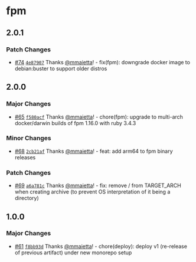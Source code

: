 # fpm

## 2.0.1

### Patch Changes

- [#74](https://github.com/electron-userland/electron-builder-binaries/pull/74) [`4e87907`](https://github.com/electron-userland/electron-builder-binaries/commit/4e87907892868c35814a7e5566362f2375422b87) Thanks [@mmaietta](https://github.com/mmaietta)! - fix(fpm): downgrade docker image to debian:buster to support older distros

## 2.0.0

### Major Changes

- [#65](https://github.com/electron-userland/electron-builder-binaries/pull/65) [`f580acf`](https://github.com/electron-userland/electron-builder-binaries/commit/f580acf1ad72dd2b95540476b258e20a0dd8380a) Thanks [@mmaietta](https://github.com/mmaietta)! - chore(fpm): upgrade to multi-arch docker/darwin builds of fpm 1.16.0 with ruby 3.4.3

### Minor Changes

- [#68](https://github.com/electron-userland/electron-builder-binaries/pull/68) [`2cb21af`](https://github.com/electron-userland/electron-builder-binaries/commit/2cb21afab7a47542b367923f4ddfea998f4c8bbd) Thanks [@mmaietta](https://github.com/mmaietta)! - feat: add arm64 to fpm binary releases

### Patch Changes

- [#69](https://github.com/electron-userland/electron-builder-binaries/pull/69) [`a6a781c`](https://github.com/electron-userland/electron-builder-binaries/commit/a6a781cc8a8b78e0fa257a71adef920d5fce53c6) Thanks [@mmaietta](https://github.com/mmaietta)! - fix: remove / from TARGET_ARCH when creating archive (to prevent OS interpretation of it being a directory)

## 1.0.0

### Major Changes

- [#61](https://github.com/electron-userland/electron-builder-binaries/pull/61) [`f8bb93d`](https://github.com/electron-userland/electron-builder-binaries/commit/f8bb93d87215fe9095c419e2939f3ea1bc60fefa) Thanks [@mmaietta](https://github.com/mmaietta)! - chore(deploy): deploy v1 (re-release of previous artifact) under new monorepo setup
